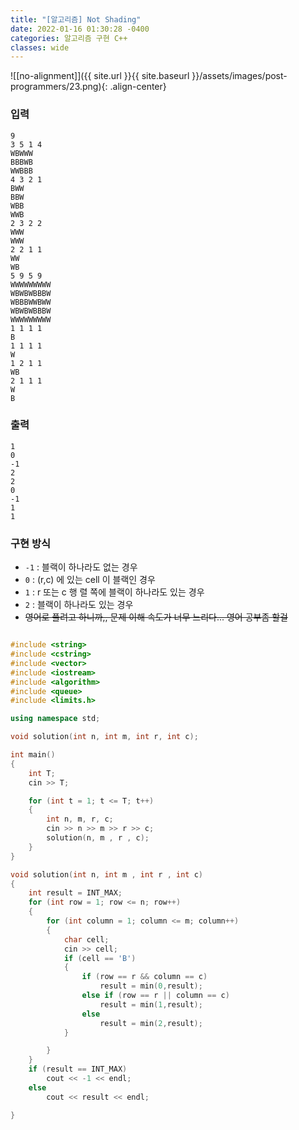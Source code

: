 ```yaml
---
title: "[알고리즘] Not Shading"
date: 2022-01-16 01:30:28 -0400
categories: 알고리즘 구현 C++
classes: wide
---
```


![[no-alignment]]({{ site.url }}{{ site.baseurl }}/assets/images/post-programmers/23.png){: .align-center}

### 입력

```
9
3 5 1 4
WBWWW
BBBWB
WWBBB
4 3 2 1
BWW
BBW
WBB
WWB
2 3 2 2
WWW
WWW
2 2 1 1
WW
WB
5 9 5 9
WWWWWWWWW
WBWBWBBBW
WBBBWWBWW
WBWBWBBBW
WWWWWWWWW
1 1 1 1
B
1 1 1 1
W
1 2 1 1
WB
2 1 1 1
W
B

```

### 출력

```
1
0
-1
2
2
0
-1
1
1

```

### 구현 방식

- `-1` : 블랙이 하나라도 없는 경우
- `0` : (r,c) 에 있는 cell 이 블랙인 경우
- `1` : r 또는 c 행 렬 쪽에 블랙이 하나라도 있는 경우
- `2` : 블랙이 하나라도 있는 경우
- ~~영어로 풀려고 하니까,, 문제 이해 속도가 너무 느리다... 영어 공부좀 할걸~~

```cpp

#include <string>
#include <cstring>
#include <vector>
#include <iostream>
#include <algorithm>
#include <queue>
#include <limits.h>

using namespace std;

void solution(int n, int m, int r, int c);

int main()
{
    int T;
    cin >> T;

    for (int t = 1; t <= T; t++)
    {
        int n, m, r, c;
        cin >> n >> m >> r >> c;
        solution(n, m , r , c);
    }
}

void solution(int n, int m , int r , int c)
{
    int result = INT_MAX;
    for (int row = 1; row <= n; row++)
    {
        for (int column = 1; column <= m; column++)
        {
            char cell;
            cin >> cell;
            if (cell == 'B')
            {
                if (row == r && column == c)
                    result = min(0,result);
                else if (row == r || column == c)
                    result = min(1,result);
                else
                    result = min(2,result);
            }

        }
    }
    if (result == INT_MAX)
        cout << -1 << endl;
    else
        cout << result << endl;

}
```